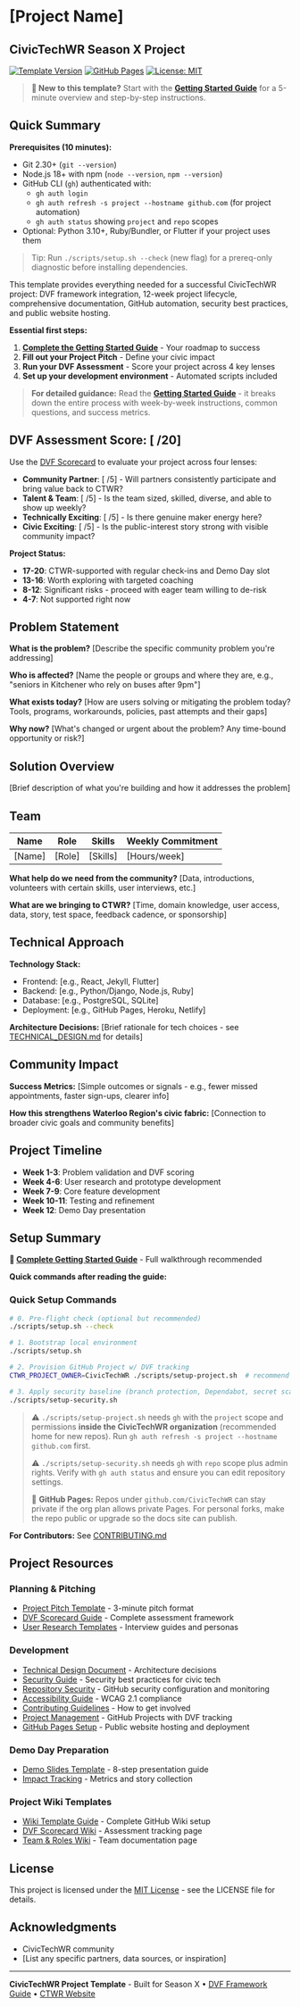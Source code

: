 # [Project Name]

## CivicTechWR Season X Project

[![Template Version](https://img.shields.io/badge/template-v1.0.0-blue.svg)](https://github.com/CivicTechWR/CTWR-Project-Template-New/releases)
[![GitHub Pages](https://img.shields.io/badge/docs-GitHub%20Pages-brightgreen.svg)](https://civictechwr.github.io/CTWR-Project-Template-New/)
[![License: MIT](https://img.shields.io/badge/License-MIT-yellow.svg)](LICENSE)

> **🚀 New to this template?** Start with the **[Getting Started Guide](GETTING_STARTED.md)** for a 5-minute overview and step-by-step instructions.

## Quick Summary

**Prerequisites (10 minutes):**

- Git 2.30+ (`git --version`)
- Node.js 18+ with npm (`node --version`, `npm --version`)
- GitHub CLI (`gh`) authenticated with:
  - `gh auth login`
  - `gh auth refresh -s project --hostname github.com` (for project automation)
  - `gh auth status` showing `project` and `repo` scopes
- Optional: Python 3.10+, Ruby/Bundler, or Flutter if your project uses them

> Tip: Run `./scripts/setup.sh --check` (new flag) for a prereq-only diagnostic before installing dependencies.

This template provides everything needed for a successful CivicTechWR project: DVF framework integration, 12-week project lifecycle, comprehensive documentation, GitHub automation, security best practices, and public website hosting.

**Essential first steps:**

1. **[Complete the Getting Started Guide](GETTING_STARTED.md)** - Your roadmap to success
2. **Fill out your Project Pitch** - Define your civic impact
3. **Run your DVF Assessment** - Score your project across 4 key lenses
4. **Set up your development environment** - Automated scripts included

> **For detailed guidance:** Read the **[Getting Started Guide](GETTING_STARTED.md)** - it breaks down the entire process with week-by-week instructions, common questions, and success metrics.

## DVF Assessment Score: [ /20]

Use the [DVF Scorecard](docs/DVF_SCORECARD.md) to evaluate your project across four lenses:

- **Community Partner**: [ /5] - Will partners consistently participate and bring value back to CTWR?
- **Talent & Team**: [ /5] - Is the team sized, skilled, diverse, and able to show up weekly?
- **Technically Exciting**: [ /5] - Is there genuine maker energy here?
- **Civic Exciting**: [ /5] - Is the public-interest story strong with visible community impact?

**Project Status:**

- **17-20**: CTWR-supported with regular check-ins and Demo Day slot
- **13-16**: Worth exploring with targeted coaching
- **8-12**: Significant risks - proceed with eager team willing to de-risk
- **4-7**: Not supported right now

## Problem Statement

**What is the problem?**
[Describe the specific community problem you're addressing]

**Who is affected?**
[Name the people or groups and where they are, e.g., "seniors in Kitchener who rely on buses after 9pm"]

**What exists today?**
[How are users solving or mitigating the problem today? Tools, programs, workarounds, policies, past attempts and their gaps]

**Why now?**
[What's changed or urgent about the problem? Any time-bound opportunity or risk?]

## Solution Overview

[Brief description of what you're building and how it addresses the problem]

## Team

| Name | Role | Skills | Weekly Commitment |
|------|------|--------|------------------|
| [Name] | [Role] | [Skills] | [Hours/week] |

**What help do we need from the community?**
[Data, introductions, volunteers with certain skills, user interviews, etc.]

**What are we bringing to CTWR?**
[Time, domain knowledge, user access, data, story, test space, feedback cadence, or sponsorship]

## Technical Approach

**Technology Stack:**

- Frontend: [e.g., React, Jekyll, Flutter]
- Backend: [e.g., Python/Django, Node.js, Ruby]
- Database: [e.g., PostgreSQL, SQLite]
- Deployment: [e.g., GitHub Pages, Heroku, Netlify]

**Architecture Decisions:**
[Brief rationale for tech choices - see [TECHNICAL_DESIGN.md](docs/TECHNICAL_DESIGN.md) for details]

## Community Impact

**Success Metrics:**
[Simple outcomes or signals - e.g., fewer missed appointments, faster sign-ups, clearer info]

**How this strengthens Waterloo Region's civic fabric:**
[Connection to broader civic goals and community benefits]

## Project Timeline

- **Week 1-3**: Problem validation and DVF scoring
- **Week 4-6**: User research and prototype development
- **Week 7-9**: Core feature development
- **Week 10-11**: Testing and refinement
- **Week 12**: Demo Day presentation

## Setup Summary

**📖 [Complete Getting Started Guide](GETTING_STARTED.md)** - Full walkthrough recommended

**Quick commands after reading the guide:**

### Quick Setup Commands

```bash
# 0. Pre-flight check (optional but recommended)
./scripts/setup.sh --check

# 1. Bootstrap local environment
./scripts/setup.sh

# 2. Provision GitHub Project w/ DVF tracking
CTWR_PROJECT_OWNER=CivicTechWR ./scripts/setup-project.sh  # recommend hosting in the CivicTechWR org

# 3. Apply security baseline (branch protection, Dependabot, secret scanning)
./scripts/setup-security.sh
```

> ⚠️ `./scripts/setup-project.sh` needs `gh` with the `project` scope and permissions **inside the CivicTechWR organization** (recommended home for new repos). Run `gh auth refresh -s project --hostname github.com` first.
>
> ⚠️ `./scripts/setup-security.sh` needs `gh` with `repo` scope plus admin rights. Verify with `gh auth status` and ensure you can edit repository settings.
>
> 📢 **GitHub Pages:** Repos under `github.com/CivicTechWR` can stay private if the org plan allows private Pages. For personal forks, make the repo public or upgrade so the docs site can publish.

**For Contributors:** See [CONTRIBUTING.md](docs/CONTRIBUTING.md)

## Project Resources

### Planning & Pitching

- [Project Pitch Template](docs/PROJECT_PITCH.md) - 3-minute pitch format
- [DVF Scorecard Guide](docs/DVF_SCORECARD.md) - Complete assessment framework
- [User Research Templates](docs/USER_RESEARCH.md) - Interview guides and personas

### Development

- [Technical Design Document](docs/TECHNICAL_DESIGN.md) - Architecture decisions
- [Security Guide](docs/SECURITY_GUIDE.md) - Security best practices for civic tech
- [Repository Security](docs/REPOSITORY_SECURITY.md) - GitHub security configuration and monitoring
- [Accessibility Guide](docs/ACCESSIBILITY_GUIDE.md) - WCAG 2.1 compliance
- [Contributing Guidelines](docs/CONTRIBUTING.md) - How to get involved
- [Project Management](docs/PROJECT_MANAGEMENT.md) - GitHub Projects with DVF tracking
- [GitHub Pages Setup](docs/GITHUB_PAGES.md) - Public website hosting and deployment

### Demo Day Preparation

- [Demo Slides Template](docs/DEMO_PREP.md) - 8-step presentation guide
- [Impact Tracking](docs/IMPACT_TRACKING.md) - Metrics and story collection

### Project Wiki Templates

- [Wiki Template Guide](wiki-template/README.md) - Complete GitHub Wiki setup
- [DVF Scorecard Wiki](wiki-template/DVF-Scorecard.md) - Assessment tracking page
- [Team & Roles Wiki](wiki-template/Team-and-Roles.md) - Team documentation page

## License

This project is licensed under the [MIT License](LICENSE) - see the LICENSE file for details.

## Acknowledgments

- CivicTechWR community
- [List any specific partners, data sources, or inspiration]

---

**CivicTechWR Project Template** - Built for Season X • [DVF Framework Guide](docs/DVF_SCORECARD.md) • [CTWR Website](https://civictechwr.org)
